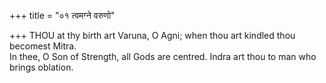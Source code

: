 +++
title = "०१ त्वमग्ने वरुणो"

+++
THOU at thy birth art Varuna, O Agni; when thou art kindled thou becomest Mitra.  
     In thee, O Son of Strength, all Gods are centred. Indra art thou to man who brings oblation.